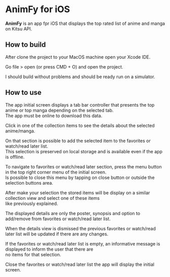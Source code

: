 # AnimFy for iOS

**AnimFy** is an app fpr iOS that displays the top rated list of anime and manga on Kitsu API.

## How to build

After clone the project to your MacOS machine open your Xcode IDE.

Go file > open (or press CMD + O) and open the project.

I should build without problems and should be ready run on a simulator.

## How to use

The app initial screen displays a tab bar controller that presents the top anime or top manga depending on the selected
tab.  
The app must be online to download this data.

Click in one of the collection items to see the details about the selected anime/manga.

On that section is possible to add the selected item to the favorites or watch/read later list.  
This selection is preserved on local storage and is available even if the app is offline.

To navigate to favorites or watch/read later section, press the menu button in the top right corner menu of the initial
screen.  
Is possible to close this menu by tapping on close button or outside the selection buttons area.

After make your selection the stored items will be display on a similar collection view and select one of these items  
like previously explained.

The displayed details are only the poster, synopsis and option to add/remove from favorites or watch/read later list.

When the details view is dismissed the previous favorites or watch/read later list will be updated if there are any
changes.

If the favorites or watch/read later list is empty, an informative message is displayed to inform the user that there
are  
no items for that selection.

Close the favorites or watch/read later list the app will display the initial screen.